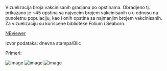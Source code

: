 Vizuelizacija broja vakcinisanih gradjana po opstinama. Obradjeno tj. prikazano je ~45 opstina sa najvecim brojem vakcinisanih u u odnosu na punoletnu populaciju, kao i onih opstina sa najmanjim brojem vakcinisanih. Za vizuelizaciju su koriscene biblioteke Folium i Seaborn.

[NBviewer](https://nbviewer.jupyter.org/github/makilezx/py_vizuelizacija_vakcinacija_po_opstinama_RS/blob/main/vakcinacija_opstine.ipynb)

Izvor podataka: dnevna stampa/Blic

Primeri:

![image](https://user-images.githubusercontent.com/50851469/119171201-8c672d00-ba64-11eb-96ba-33de2d00d104.png)
![image](https://user-images.githubusercontent.com/50851469/119171244-9b4ddf80-ba64-11eb-998e-bfa94166066e.png)
![image](https://user-images.githubusercontent.com/50851469/119171764-4b234d00-ba65-11eb-865a-0baa309cb6d5.png)


